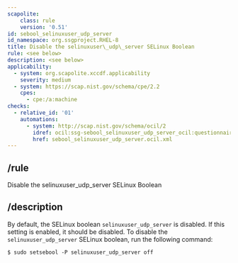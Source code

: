 ```yaml
---
scapolite:
    class: rule
    version: '0.51'
id: sebool_selinuxuser_udp_server
id_namespace: org.ssgproject.RHEL-8
title: Disable the selinuxuser\_udp\_server SELinux Boolean
rule: <see below>
description: <see below>
applicability:
  - system: org.scapolite.xccdf.applicability
    severity: medium
  - system: https://scap.nist.gov/schema/cpe/2.2
    cpes:
      - cpe:/a:machine
checks:
  - relative_id: '01'
    automations:
      - system: http://scap.nist.gov/schema/ocil/2
        idref: ocil:ssg-sebool_selinuxuser_udp_server_ocil:questionnaire:1
        href: sebool_selinuxuser_udp_server.ocil.xml
---
```



## /rule

Disable the selinuxuser\_udp\_server SELinux Boolean

## /description

By
default, the SELinux boolean `selinuxuser_udp_server` is disabled. If
this setting is enabled, it should be disabled. To disable the
`selinuxuser_udp_server` SELinux boolean, run the following command:

``` 
$ sudo setsebool -P selinuxuser_udp_server off
```
